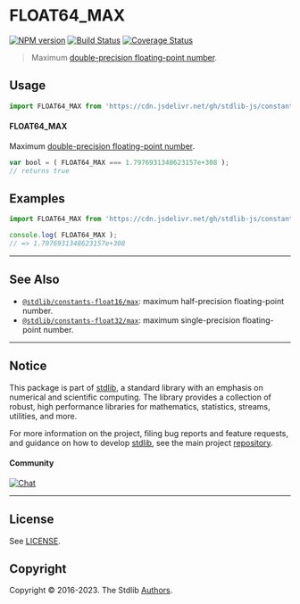 <!--

@license Apache-2.0

Copyright (c) 2018 The Stdlib Authors.

Licensed under the Apache License, Version 2.0 (the "License");
you may not use this file except in compliance with the License.
You may obtain a copy of the License at

   http://www.apache.org/licenses/LICENSE-2.0

Unless required by applicable law or agreed to in writing, software
distributed under the License is distributed on an "AS IS" BASIS,
WITHOUT WARRANTIES OR CONDITIONS OF ANY KIND, either express or implied.
See the License for the specific language governing permissions and
limitations under the License.

-->

# FLOAT64_MAX

[![NPM version][npm-image]][npm-url] [![Build Status][test-image]][test-url] [![Coverage Status][coverage-image]][coverage-url] <!-- [![dependencies][dependencies-image]][dependencies-url] -->

> Maximum [double-precision floating-point number][ieee754].



<section class="usage">

## Usage

```javascript
import FLOAT64_MAX from 'https://cdn.jsdelivr.net/gh/stdlib-js/constants-float64-max@deno/mod.js';
```

#### FLOAT64_MAX

Maximum [double-precision floating-point number][ieee754].

```javascript
var bool = ( FLOAT64_MAX === 1.7976931348623157e+308 );
// returns true
```

</section>

<!-- /.usage -->

<section class="examples">

## Examples

<!-- TODO: better example -->

<!-- eslint no-undef: "error" -->

```javascript
import FLOAT64_MAX from 'https://cdn.jsdelivr.net/gh/stdlib-js/constants-float64-max@deno/mod.js';

console.log( FLOAT64_MAX );
// => 1.7976931348623157e+308
```

</section>

<!-- /.examples -->

<!-- C interface documentation. -->



<!-- Section for related `stdlib` packages. Do not manually edit this section, as it is automatically populated. -->

<section class="related">

* * *

## See Also

-   <span class="package-name">[`@stdlib/constants-float16/max`][@stdlib/constants/float16/max]</span><span class="delimiter">: </span><span class="description">maximum half-precision floating-point number.</span>
-   <span class="package-name">[`@stdlib/constants-float32/max`][@stdlib/constants/float32/max]</span><span class="delimiter">: </span><span class="description">maximum single-precision floating-point number.</span>

</section>

<!-- /.related -->

<!-- Section for all links. Make sure to keep an empty line after the `section` element and another before the `/section` close. -->


<section class="main-repo" >

* * *

## Notice

This package is part of [stdlib][stdlib], a standard library with an emphasis on numerical and scientific computing. The library provides a collection of robust, high performance libraries for mathematics, statistics, streams, utilities, and more.

For more information on the project, filing bug reports and feature requests, and guidance on how to develop [stdlib][stdlib], see the main project [repository][stdlib].

#### Community

[![Chat][chat-image]][chat-url]

---

## License

See [LICENSE][stdlib-license].


## Copyright

Copyright &copy; 2016-2023. The Stdlib [Authors][stdlib-authors].

</section>

<!-- /.stdlib -->

<!-- Section for all links. Make sure to keep an empty line after the `section` element and another before the `/section` close. -->

<section class="links">

[npm-image]: http://img.shields.io/npm/v/@stdlib/constants-float64-max.svg
[npm-url]: https://npmjs.org/package/@stdlib/constants-float64-max

[test-image]: https://github.com/stdlib-js/constants-float64-max/actions/workflows/test.yml/badge.svg?branch=main
[test-url]: https://github.com/stdlib-js/constants-float64-max/actions/workflows/test.yml?query=branch:main

[coverage-image]: https://img.shields.io/codecov/c/github/stdlib-js/constants-float64-max/main.svg
[coverage-url]: https://codecov.io/github/stdlib-js/constants-float64-max?branch=main

<!--

[dependencies-image]: https://img.shields.io/david/stdlib-js/constants-float64-max.svg
[dependencies-url]: https://david-dm.org/stdlib-js/constants-float64-max/main

-->

[chat-image]: https://img.shields.io/gitter/room/stdlib-js/stdlib.svg
[chat-url]: https://app.gitter.im/#/room/#stdlib-js_stdlib:gitter.im

[stdlib]: https://github.com/stdlib-js/stdlib

[stdlib-authors]: https://github.com/stdlib-js/stdlib/graphs/contributors

[umd]: https://github.com/umdjs/umd
[es-module]: https://developer.mozilla.org/en-US/docs/Web/JavaScript/Guide/Modules

[deno-url]: https://github.com/stdlib-js/constants-float64-max/tree/deno
[umd-url]: https://github.com/stdlib-js/constants-float64-max/tree/umd
[esm-url]: https://github.com/stdlib-js/constants-float64-max/tree/esm
[branches-url]: https://github.com/stdlib-js/constants-float64-max/blob/main/branches.md

[stdlib-license]: https://raw.githubusercontent.com/stdlib-js/constants-float64-max/main/LICENSE

[ieee754]: https://en.wikipedia.org/wiki/IEEE_754-1985

<!-- <related-links> -->

[@stdlib/constants/float16/max]: https://github.com/stdlib-js/constants-float16-max/tree/deno

[@stdlib/constants/float32/max]: https://github.com/stdlib-js/constants-float32-max/tree/deno

<!-- </related-links> -->

</section>

<!-- /.links -->
